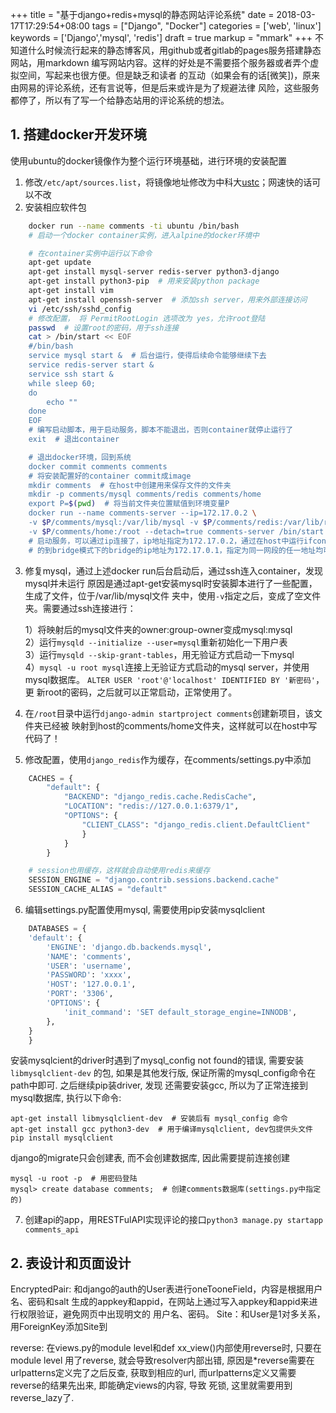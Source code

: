 +++
title = "基于django+redis+mysql的静态网站评论系统"
date = 2018-03-17T17:29:54+08:00
tags = ["Django", "Docker"]
categories = ['web', 'linux']
keywords = ['Django','mysql', 'redis']
draft = true
markup = "mmark"
+++
不知道什么时候流行起来的静态博客风，用github或者gitlab的pages服务搭建静态网站，用markdown
编写网站内容。这样的好处是不需要搭个服务器或者弄个虚拟空间，写起来也很方便。但是缺乏和读者
的互动（如果会有的话[微笑])，原来由网易的评论系统，还有言说等，但是后来或许是为了规避法律
风险，这些服务都停了，所以有了写一个给静态站用的评论系统的想法。
<!--more-->
## 1. 搭建docker开发环境
使用ubuntu的docker镜像作为整个运行环境基础，进行环境的安装配置
1. 修改`/etc/apt/sources.list`，将镜像地址修改为中科大[ustc][2]；网速快的话可以不改
2. 安装相应软件包
```bash
    docker run --name comments -ti ubuntu /bin/bash
    # 启动一个docker container实例，进入alpine的docker环境中

    # 在container实例中运行以下命令
    apt-get update
    apt-get install mysql-server redis-server python3-django
    apt-get install python3-pip  # 用来安装python package
    apt-get install vim
    apt-get install openssh-server  # 添加ssh server，用来外部连接访问
    vi /etc/ssh/sshd_config
    # 修改配置， 将 PermitRootLogin 选项改为 yes，允许root登陆
    passwd  # 设置root的密码，用于ssh连接
    cat > /bin/start << EOF
    #/bin/bash
    service mysql start &  # 后台运行，使得后续命令能够继续下去
    service redis-server start &
    service ssh start &
    while sleep 60;
    do
        echo ""
    done
    EOF
    # 编写启动脚本，用于启动服务，脚本不能退出，否则container就停止运行了
    exit  # 退出container

    # 退出docker环境，回到系统
    docker commit comments comments
    # 将安装配置好的container commit成image
    mkdir comments  # 在host中创建用来保存文件的文件夹
    mkdir -p comments/mysql comments/redis comments/home
    export P=$(pwd)  # 将当前文件夹位置赋值到环境变量P
    docker run --name comments-server --ip=172.17.0.2 \
    -v $P/comments/mysql:/var/lib/mysql -v $P/comments/redis:/var/lib/redis \
    -v $P/comments/home:/root --detach=true comments-server /bin/start
    # 启动服务，可以通过ip连接了，ip地址指定为172.17.0.2，通过在host中运行ifconfig
    # 的到bridge模式下的bridge的ip地址为172.17.0.1，指定为同一网段的任一地址均可
```
3. 修复mysql，通过上述docker run后台启动后，通过ssh连入container，发现mysql并未运行
原因是通过apt-get安装mysql时安装脚本进行了一些配置，生成了文件，位于/var/lib/mysql文件
夹中，使用`-v`指定之后，变成了空文件夹。需要通过ssh连接进行：

     1）将映射后的mysql文件夹的owner:group-owner变成mysql:mysql   
     2）运行`mysqld --initialize --user=mysql`重新初始化一下用户表   
     3）运行`mysqld --skip-grant-tables`，用无验证方式启动一下mysql   
     4）`mysql -u root mysql`连接上无验证方式启动的mysql server，并使用mysql数据库。
`ALTER USER 'root'@'localhost' IDENTIFIED BY '新密码'`，更
新root的密码，之后就可以正常启动，正常使用了。

4. 在`/root`目录中运行`django-admin startproject comments`创建新项目，该文件夹已经被
映射到host的comments/home文件夹，这样就可以在host中写代码了！

5. 修改配置，使用`django_redis`作为缓存，在comments/settings.py中添加
```python
    CACHES = {
        "default": {
            "BACKEND": "django_redis.cache.RedisCache",
            "LOCATION": "redis://127.0.0.1:6379/1",
            "OPTIONS": {
                "CLIENT_CLASS": "django_redis.client.DefaultClient"
                }
            }
        }

    # session也用缓存，这样就会自动使用redis来缓存
    SESSION_ENGINE = "django.contrib.sessions.backend.cache"
    SESSION_CACHE_ALIAS = "default"
```
6. 编辑settings.py配置使用mysql, 需要使用pip安装mysqlclient
```python
    DATABASES = {
    'default': {
        'ENGINE': 'django.db.backends.mysql',
        'NAME': 'comments',
        'USER': 'username',
        'PASSWORD': 'xxxx',
        'HOST': '127.0.0.1',
        'PORT': '3306',
        'OPTIONS': {
            'init_command': 'SET default_storage_engine=INNODB',
        },
    }
    }
```
安装mysqlcient的driver时遇到了mysql_config not found的错误, 需要安装`libmysqlclient-dev`
的包, 如果是其他发行版, 保证所需的mysql_config命令在path中即可. 之后继续pip装driver, 发现
还需要安装gcc, 所以为了正常连接到mysql数据库, 执行以下命令:

    apt-get install libmysqlclient-dev  # 安装后有 mysql_config 命令
    apt-get install gcc python3-dev  # 用于编译mysqlclient, dev包提供头文件
    pip install mysqlclient

django的migrate只会创建表, 而不会创建数据库, 因此需要提前连接创建

    mysql -u root -p  # 用密码登陆
    mysql> create database comments;  # 创建comments数据库(settings.py中指定的)

7. 创建api的app，用RESTFulAPI实现评论的接口`python3 manage.py startapp comments_api`

## 2. 表设计和页面设计
EncryptedPair: 和django的auth的User表进行oneTooneField，内容是根据用户名、密码和salt
生成的appkey和appid，在网站上通过写入appkey和appid来进行权限验证，避免网页中出现明文的
用户名、密码。
Site：和User是1对多关系，用ForeignKey添加Site到

reverse: 在views.py的module level和def xx_view()内部使用reverse时, 只要在module level
用了reverse, 就会导致resolver内部出错, 原因是*reverse需要在urlpatterns定义完了之后反查,
获取到相应的url, 而urlpatterns定义又需要reverse的结果先出来, 即能确定views的内容, 导致
死锁, 这里就需要用到reverse_lazy了.


















[1]: https://alpinelinux.org/
[2]: https://mirrors.ustc.edu.cn/
